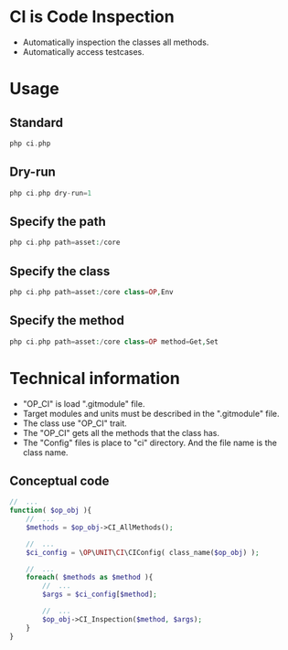CI is Code Inspection
===

 * Automatically inspection the classes all methods.
 * Automatically access testcases.

# Usage

## Standard

```php
php ci.php
```

## Dry-run

```php
php ci.php dry-run=1
```

## Specify the path

```php
php ci.php path=asset:/core
```

## Specify the class

```php
php ci.php path=asset:/core class=OP,Env
```

## Specify the method

```php
php ci.php path=asset:/core class=OP method=Get,Set
```

# Technical information

 * "OP_CI" is load ".gitmodule" file.
 * Target modules and units must be described in the ".gitmodule" file.
 * The class use "OP_CI" trait.
 * The "OP_CI" gets all the methods that the class has.
 * The "Config" files is place to "ci" directory. And the file name is the class name.

## Conceptual code

```php
//  ...
function( $op_obj ){
    //  ...
    $methods = $op_obj->CI_AllMethods();

    //  ...
    $ci_config = \OP\UNIT\CI\CIConfig( class_name($op_obj) );

    //  ...
    foreach( $methods as $method ){
        //  ...
        $args = $ci_config[$method];

        //  ...
        $op_obj->CI_Inspection($method, $args);
    }
}
```
